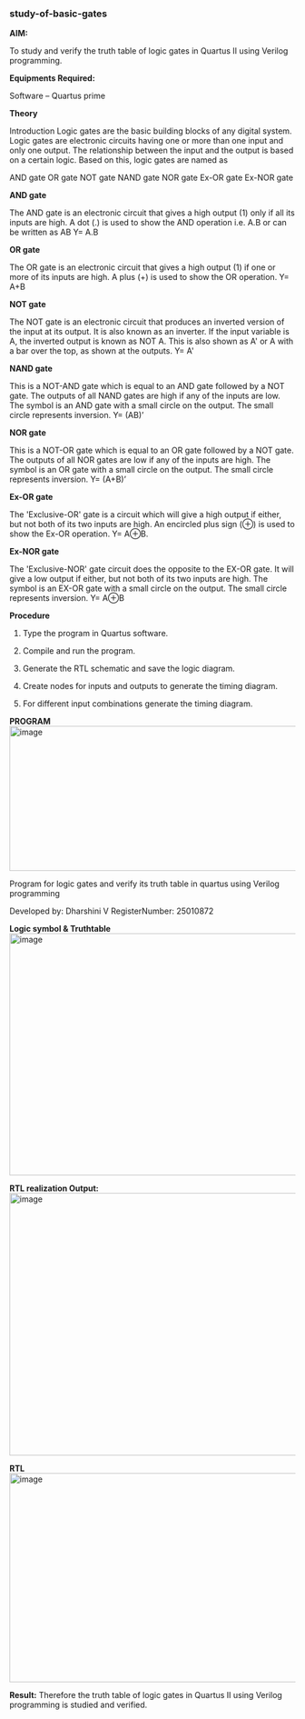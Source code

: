 ### study-of-basic-gates

**AIM:** 

To study and verify the truth table of logic gates in Quartus II using Verilog programming.

**Equipments Required:**

Software – Quartus prime 

**Theory**

Introduction Logic gates are the basic building blocks of any digital system. Logic gates are electronic circuits having one or more than one input and only one output. The relationship between the input and the output is based on a certain logic. Based on this, logic gates are named as

AND gate OR gate NOT gate NAND gate NOR gate Ex-OR gate Ex-NOR gate

**AND gate**

The AND gate is an electronic circuit that gives a high output (1) only if all its inputs are high. A dot (.) is used to show the AND operation i.e. A.B or can be written as AB
Y= A.B

**OR gate** 

The OR gate is an electronic circuit that gives a high output (1) if one or more of its inputs are high. A plus (+) is used to show the OR operation.
Y= A+B

**NOT gate**

The NOT gate is an electronic circuit that produces an inverted version of the input at its output. It is also known as an inverter. If the input variable is A, the inverted output is known as NOT A. This is also shown as A' or A with a bar over the top, as shown at the outputs.
Y= A'

**NAND gate**

This is a NOT-AND gate which is equal to an AND gate followed by a NOT gate. The outputs of all NAND gates are high if any of the inputs are low. The symbol is an AND gate with a small circle on the output. The small circle represents inversion.
Y= (AB)’

**NOR gate**

This is a NOT-OR gate which is equal to an OR gate followed by a NOT gate. The outputs of all NOR gates are low if any of the inputs are high. The symbol is an OR gate with a small circle on the output. The small circle represents inversion.
Y= (A+B)’

**Ex-OR gate**

The 'Exclusive-OR' gate is a circuit which will give a high output if either, but not both of its two inputs are high. An encircled plus sign (⊕) is used to show the Ex-OR operation.
Y= A⊕B.

**Ex-NOR gate**

The 'Exclusive-NOR' gate circuit does the opposite to the EX-OR gate. It will give a low output if either, but not both of its two inputs are high. The symbol is an EX-OR gate with a small circle on the output. The small circle represents inversion.
Y= A⊕B

**Procedure** 

1.	Type the program in Quartus software.

2.	Compile and run the program.

3.	Generate the RTL schematic and save the logic diagram.

4.	Create nodes for inputs and outputs to generate the timing diagram.

5.	For different input combinations generate the timing diagram.


**PROGRAM**
<img width="853" height="255" alt="image" src="https://github.com/user-attachments/assets/e5087455-ac3b-4e65-895f-0c6b276f82aa" />


Program for logic gates and verify its truth table in quartus using Verilog programming

 Developed by: Dharshini V
 RegisterNumber: 25010872
 
**Logic symbol & Truthtable**
<img width="900" height="426" alt="image" src="https://github.com/user-attachments/assets/859fbc82-3d00-4dae-b026-94dfd6214ce6" />


**RTL realization Output:** 
<img width="641" height="462" alt="image" src="https://github.com/user-attachments/assets/1617a86d-0f5a-41ae-ac6e-9302a95f4974" />


**RTL**
<img width="898" height="368" alt="image" src="https://github.com/user-attachments/assets/e0317d26-3fff-46fd-b098-a7eda78e2dde" />


**Result:**
Therefore the truth table of logic gates in Quartus II using Verilog programming is studied and verified.


